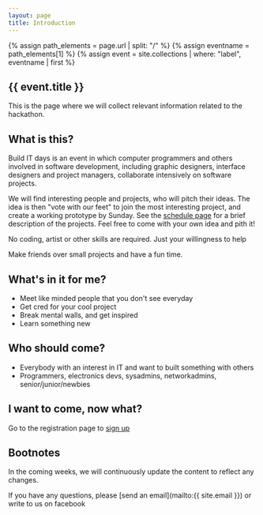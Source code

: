 ```yaml
---
layout: page
title: Introduction
---
```



{% assign path_elements = page.url | split: "/"  %}
{% assign eventname = path_elements[1] %}
{% assign event = site.collections | where: "label", eventname | first %}

{{ event.title }}
---------------------------------

This is the page where we will collect relevant information related to the hackathon.


What is this?
---------------

Build IT days is an event in which computer programmers and others involved in software development, including graphic designers, interface designers and project managers, collaborate intensively on software projects.

We will find interesting people and projects, who will pitch their ideas. The idea is then "vote with our feet" to join the most interesting project, and create a working prototype by Sunday. See the [schedule page]({{site.baseurl}}/{{eventname}}/schedule.html) for a brief description of the projects. Feel free to come with your own idea and pith it!

No coding, artist or other skills are required. Just your willingness to help

Make friends over small projects and have a fun time.


What's in it for me?
-----------------------

* Meet like minded people that you don't see everyday
* Get cred for your cool project
* Break mental walls, and get inspired
* Learn something new

Who should come?
--------------------

* Everybody with an interest in IT and want to built something with others
* Programmers, electronics devs, sys­admins, networkadmins, senior/junior/newbies


I want to come, now what?
-----------------------------

Go to the registration page to [sign up]({{site.baseurl}}/{{eventname}}/sign_up.html)


Bootnotes
--------------

In the coming weeks, we will continuously update the content to reflect any changes.

If you have any questions, please [send an email](mailto:{{ site.email }}) or write to us on facebook
